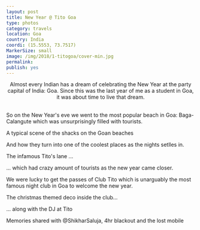 ```yaml
---
layout: post
title: New Year @ Tito Goa 
type: photos
category: travels
location: Goa
country: India
coordi: (15.5553, 73.7517)
MarkerSize: small
image: /img/2018/1-titogoa/cover-min.jpg 
permalink: 
publish: yes
---
```

<!-- http://compressjpeg.com -->
<!-- http://compressimage.toolur.com/ 1024, 400-->
<center>
Almost every Indian has a dream of celebrating the New Year at the party capital of India: Goa. Since this was the last year of me as a student in Goa, it was about time to live that dream.
</center>
<br>
<p class="center"><img src="{{site.baseurl}}/img/2018/1-titogoa/cover.jpg" alt="">So on the New Year's eve we went to the most popular beach in Goa: Baga-Calangute which was unsurprisingly filled with tourists.</p>

<p class="center"><img src="{{site.baseurl}}/img/2018/1-titogoa/1.jpg" alt="">A typical scene of the shacks on the Goan beaches</p>

<p class="center"><img src="{{site.baseurl}}/img/2018/1-titogoa/2.jpg" alt="">And how they turn into one of the coolest places as the nights setlles in.</p>

<p class="center"><img src="{{site.baseurl}}/img/2018/1-titogoa/3.jpg" alt="">The infamous Tito's lane ...</p>

<p class="center"><img src="{{site.baseurl}}/img/2018/1-titogoa/4.jpg" alt="">... which had crazy amount of tourists as the new year came closer.</p>

<p class="center"><img src="{{site.baseurl}}/img/2018/1-titogoa/5.jpg" alt="">We were lucky to get the passes of Club Tito which is unarguably the most famous night club in Goa to welcome the new year.</p>

<p class="center"><img src="{{site.baseurl}}/img/2018/1-titogoa/6.jpg" alt="">The christmas themed deco inside the club...</p>

<p class="center"><img src="{{site.baseurl}}/img/2018/1-titogoa/7.jpg" alt="">... along with the DJ at Tito</p>

<p class="center"><img src="{{site.baseurl}}/img/2018/1-titogoa/8.jpg" alt="">Memories shared with @ShikharSaluja, 4hr blackout and the lost mobile</p>
